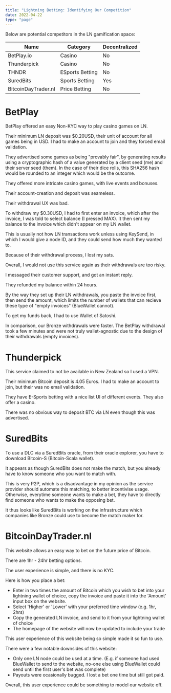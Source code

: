 ```yaml
---
title: "Lightning Betting: Identifying Our Competition"
date: 2022-04-22
type: "page"
---
```


Below are potential competitors in the LN gamification space:

| Name      | Category | Decentralized |
| ----------- | ----------- | -------- |
| BetPlay.io      | Casino    | No |
| Thunderpick | Casino | No |
| THNDR | ESports Betting | No |
| SuredBits | Sports Betting | Yes |
| BitcoinDayTrader.nl | Price Betting | No |

# BetPlay

BetPlay offered an easy Non-KYC way to play casino games on LN.

Their minimum LN deposit was $0.20USD, their unit of account for all games being in USD. I had to make an account to join and they forced email validation.

They advertised some games as being "provably fair", by generating results using a cryptographic hash of a value generated by a client seed (me) and their server seed (them). In the case of their dice rolls, this SHA256 hash would be rounded to an integer which would be the outcome.

They offered more intricate casino games, with live events and bonuses.

Their account-creation and deposit was seameless.

Their withdrawal UX was bad.

To withdraw my $0.30USD, I had to first enter an invoice, which after the invoice, I was told to select balance (I pressed MAX). It then sent my balance to the invoice which didn't appear on my LN wallet.

This is usually not how LN transactions work unless using KeySend, in which I would give a node ID, and they could send how much they wanted to.

Because of their withdrawal process, I lost my sats.

Overall, I would not use this service again as their withdrawals are too risky.

I messaged their customer support, and got an instant reply.

They refunded my balance within 24 hours.

By the way they set up their LN withdrawals, you paste the invoice first, then send the amount, which limits the number of wallets that can recieve these type of "empty invoices" (BlueWallet cannot).

To get my funds back, I had to use Wallet of Satoshi.

In comparison, our Bronze withdrawals were faster. The BetPlay withdrawal took a few minutes and were not truly wallet-agnostic due to the design of their withdrawals (empty invoices).

# Thunderpick

This service claimed to not be available in New Zealand so I used a VPN.

Their minimum Bitcoin deposit is 4.05 Euros. I had to make an account to join, but their was no email validation.

They have E-Sports betting with a nice list UI of different events. They also offer a casino.

There was no obvious way to deposit BTC via LN even though this was advertised.

# SuredBits

To use a DLC via a SuredBits oracle, from their oracle explorer, you have to download Bitcoin-S (Bitcoin-Scala wallet).

It appears as though SuredBits does not make the match, but you already have to know someone who you want to match with.

This is very P2P, which is a disadvantage in my opinion as the service provider should automate this matching, to better incentivise usage. Otherwise, everytime someone wants to make a bet, they have to directly find someone who wants to make the opposing bet.

It thus looks like SuredBits is working on the infrastructure which companies like Bronze could use to become the match maker for.


# BitcoinDayTrader.nl

This website allows an easy way to bet on the future price of Bitcoin.

There are 1hr - 24hr betting options.

The user experience is simple, and there is no KYC.

Here is how you place a bet:

- Enter in two times the amount of Bitcoin which you wish to bet into your lightning wallet of choice, copy the invoice and paste it into the 'Amount' input box on the website.
- Select 'Higher' or 'Lower' with your preferred time window (e.g. 1hr, 2hrs)
- Copy the generated LN invoice, and send to it from your lightning wallet of choice
- The homepage of the website will now be updated to include your trade

This user experience of this website being so simple made it so fun to use.

There were a few notable downsides of this website:

- Only one LN node could be used at a time. (E.g. if someone had used BlueWallet to send to the website, no-one else using BlueWallet could send until the first user's bet was complete)
- Payouts were ocasionally bugged. I lost a bet one time but still got paid.

Overall, this user experience could be something to model our website off.
